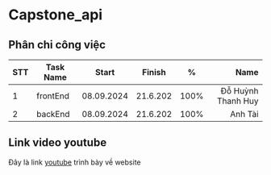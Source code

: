 # Capstone_api

## Phân chi công việc

| STT  | Task Name | Start      | Finish   | %    |               Name |
| :--- | --------- | ---------- | -------- | ---- | -----------------: |
| 1    | frontEnd  | 08.09.2024 | 21.6.202 | 100% | Đỗ Huỳnh Thanh Huy |
| 2    | backEnd   | 08.09.2024 | 21.6.202 | 100% | Anh Tài            |


## Link video youtube
Đây là link [youtube][1] trình bày về website

[1]: <>